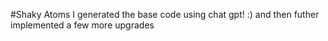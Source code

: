#Shaky Atoms I generated the base code using chat gpt! :) and then futher implemented a few more upgrades